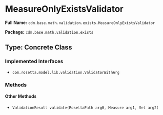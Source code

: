 # MeasureOnlyExistsValidator

**Full Name:** `cdm.base.math.validation.exists.MeasureOnlyExistsValidator`

**Package:** `cdm.base.math.validation.exists`

## Type: Concrete Class

### Implemented Interfaces

- `com.rosetta.model.lib.validation.ValidatorWithArg`

### Methods

#### Other Methods

- `ValidationResult validate(RosettaPath arg0, Measure arg1, Set arg2)`

